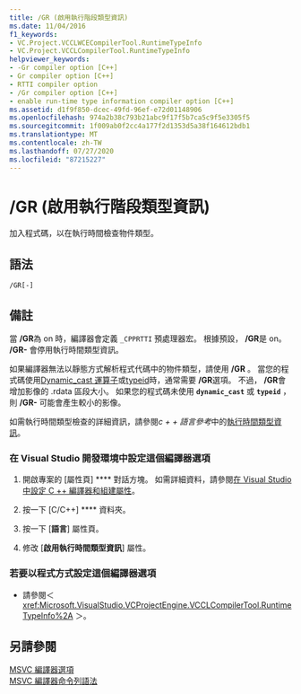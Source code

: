 ```yaml
---
title: /GR (啟用執行階段類型資訊)
ms.date: 11/04/2016
f1_keywords:
- VC.Project.VCCLWCECompilerTool.RuntimeTypeInfo
- VC.Project.VCCLCompilerTool.RuntimeTypeInfo
helpviewer_keywords:
- -Gr compiler option [C++]
- Gr compiler option [C++]
- RTTI compiler option
- /Gr compiler option [C++]
- enable run-time type information compiler option [C++]
ms.assetid: d1f9f850-dcec-49fd-96ef-e72d01148906
ms.openlocfilehash: 974a2b38c793b21abc9f17f5b7ca5c9f5e3305f5
ms.sourcegitcommit: 1f009ab0f2cc4a177f2d1353d5a38f164612bdb1
ms.translationtype: MT
ms.contentlocale: zh-TW
ms.lasthandoff: 07/27/2020
ms.locfileid: "87215227"
---
```

# <a name="gr-enable-run-time-type-information"></a>/GR (啟用執行階段類型資訊)

加入程式碼，以在執行時間檢查物件類型。

## <a name="syntax"></a>語法

```
/GR[-]
```

## <a name="remarks"></a>備註

當 **/GR**為 on 時，編譯器會定義 `_CPPRTTI` 預處理器宏。 根據預設， **/GR**是 on。 **/GR-** 會停用執行時間類型資訊。

如果編譯器無法以靜態方式解析程式代碼中的物件類型，請使用 **/GR** 。 當您的程式碼使用[Dynamic_cast 運算子](../../cpp/dynamic-cast-operator.md)或[typeid](../../cpp/typeid-operator.md)時，通常需要 **/GR**選項。 不過， **/GR**會增加影像的 .rdata 區段大小。 如果您的程式碼未使用 **`dynamic_cast`** 或 **`typeid`** ，則 **/GR-** 可能會產生較小的影像。

如需執行時間類型檢查的詳細資訊，請參閱*c + + 語言參考*中的[執行時間類型資訊](../../cpp/run-time-type-information.md)。

### <a name="to-set-this-compiler-option-in-the-visual-studio-development-environment"></a>在 Visual Studio 開發環境中設定這個編譯器選項

1. 開啟專案的 [屬性頁] **** 對話方塊。 如需詳細資料，請參閱[在 Visual Studio 中設定 C ++ 編譯器和組建屬性](../working-with-project-properties.md)。

1. 按一下 [C/C++] **** 資料夾。

1. 按一下 [**語言**] 屬性頁。

1. 修改 [**啟用執行時間類型資訊**] 屬性。

### <a name="to-set-this-compiler-option-programmatically"></a>若要以程式方式設定這個編譯器選項

- 請參閱＜ <xref:Microsoft.VisualStudio.VCProjectEngine.VCCLCompilerTool.RuntimeTypeInfo%2A> ＞。

## <a name="see-also"></a>另請參閱

[MSVC 編譯器選項](compiler-options.md)<br/>
[MSVC 編譯器命令列語法](compiler-command-line-syntax.md)
